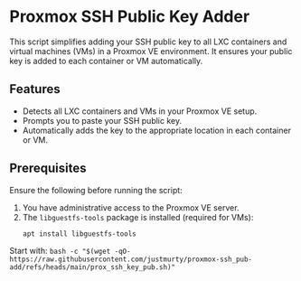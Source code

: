 # Proxmox SSH Public Key Adder

This script simplifies adding your SSH public key to all LXC containers and virtual machines (VMs) in a Proxmox VE environment. It ensures your public key is added to each container or VM automatically.

## Features

- Detects all LXC containers and VMs in your Proxmox VE setup.
- Prompts you to paste your SSH public key.
- Automatically adds the key to the appropriate location in each container or VM.

## Prerequisites

Ensure the following before running the script:
1. You have administrative access to the Proxmox VE server.
2. The `libguestfs-tools` package is installed (required for VMs):
   ```bash
   apt install libguestfs-tools

Start with: ```bash -c "$(wget -qO- https://raw.githubusercontent.com/justmurty/proxmox-ssh_pub-add/refs/heads/main/prox_ssh_key_pub.sh)"```

